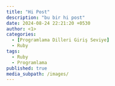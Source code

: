 ```yaml
---
title: "Hi Post"
description: "bu bir hi post"
date: 2024-08-24 22:21:20 +0530
author: <1>
categories:
  - [Programlama Dilleri Giriş Seviye]
  - Ruby
tags:
  - Ruby
  - Programlama
published: true
media_subpath: /images/
---
```

